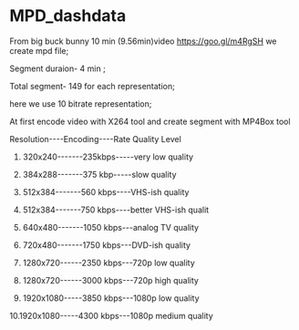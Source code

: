 # MPD_dashdata
From big buck bunny  10 min (9.56min)video  https://goo.gl/m4RgSH we create mpd file; 

Segment duraion- 4 min ;

Total segment- 149 for each representation;

here we use 10 bitrate representation;

At first encode video with X264 tool and create segment with MP4Box tool

   Resolution----Encoding----Rate Quality Level

1. 320x240-------235kbps-----very low quality

2. 384x288-------375 kbp-----slow quality

3. 512x384-------560 kbps----VHS-ish quality

4. 512x384-------750 kbps----better VHS-ish qualit

5. 640x480-------1050 kbps---analog TV quality

6. 720x480-------1750 kbps---DVD-ish quality

7. 1280x720------2350 kbps---720p low quality

8. 1280x720------3000 kbps---720p high quality

9. 1920x1080-----3850 kbps---1080p low quality

10.1920x1080-----4300 kbps---1080p medium quality
